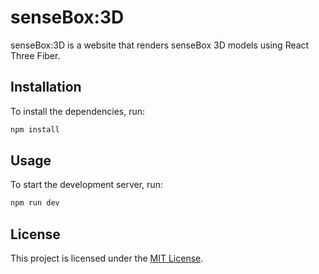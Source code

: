 # senseBox:3D

senseBox:3D is a website that renders senseBox 3D models using React Three Fiber.

## Installation

To install the dependencies, run:

```bash
npm install
```

## Usage

To start the development server, run:

```bash
npm run dev
```

## License

This project is licensed under the [MIT License](./LICENSE.md).
